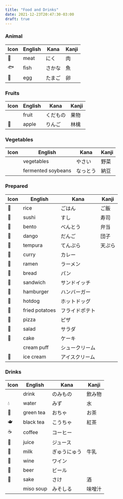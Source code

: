 ```yaml
---
title: "Food and Drinks"
date: 2021-12-23T20:47:30-03:00
draft: true
---
```

### Animal
| Icon | English | Kana   | Kanji |
|------|---------|--------|-------|
| 🥩   | meat    | にく   | 肉    |
| 🐟   | fish    | さかな | 魚    |
| 🥚   | egg     | たまご | 卵    |

### Fruits
| Icon | English | Kana     | Kanji |
|------|---------|----------|-------|
|      | fruit   | くだもの | 果物  |
| 🍎   | apple   | りんご   | 林檎  |

### Vegetables
| Icon | English            | Kana     | Kanji |
|------|--------------------|----------|-------|
|      | vegetables         | やさい   | 野菜  |
|      | fermented soybeans | なっとう | 納豆  |

### Prepared
| Icon | English        | Kana           | Kanji  |
|------|----------------|----------------|--------|
| 🍚   | rice           | ごはん         | ご飯   |
| 🍣   | sushi          | すし           | 寿司   |
| 🍱   | bento          | べんとう       | 弁当   |
| 🍡   | dango          | だんご         | 団子   |
| 🍤   | tempura        | てんぷら       | 天ぷら |
| 🍛   | curry          | カレー         |        |
| 🍜   | ramen          | ラーメン       |        |
| 🍞   | bread          | パン           |        |
| 🥪   | sandwich       | サンドイッチ   |        |
| 🍔   | hamburger      | ハンバーガー   |        |
| 🌭   | hotdog         | ホットドッグ   |        |
| 🍟   | fried potatoes | フライドポテト |        |
| 🍕   | pizza          | ピザ           |        |
| 🥗   | salad          | サラダ         |        |
| 🎂   | cake           | ケーキ         |        |
|      | cream puff     | シュークリーム |        |
| 🍦   | ice cream      | アイスクリーム |        |

### Drinks
| Icon | English   | Kana         | Kanji  |
|------|-----------|--------------|--------|
|      | drink     | のみもの     | 飲み物 |
| 💧   | water     | みず         | 水     |
| 🍵   | green tea | おちゃ       | お茶   |
| 🫖    | black tea | こうちゃ     | 紅茶   |
| ☕   | coffee    | コーヒー     |        |
| 🧃   | juice     | ジュース     |        |
| 🥛   | milk      | ぎゅうにゅう | 牛乳   |
| 🍷   | wine      | ワイン       |        |
| 🍺   | beer      | ビール       |        |
| 🍶   | sake      | さけ         | 酒     |
|      | miso soup | みそしる     | 味噌汁 |
